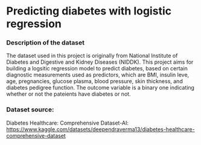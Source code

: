 # Predicting diabetes with logistic regression
### Description of the dataset
The dataset used in this project is originally from National Institute of Diabetes and Digestive and Kidney Diseases (NIDDK). This project aims for building a logsitic regression model to predict diabetes, based on certain diagnostic measurements used as predictors, which are BMI, insulin leve, age, pregnancies, glucose plasma, blood pressure, skin thickness, and diabetes pedigree function. The outcome variable is a binary one indicating whether or not the pateients have diabetes or not. 
### Dataset source:  
Diabetes Healthcare: Comprehensive Dataset-AI: https://www.kaggle.com/datasets/deependraverma13/diabetes-healthcare-comprehensive-dataset 

 
